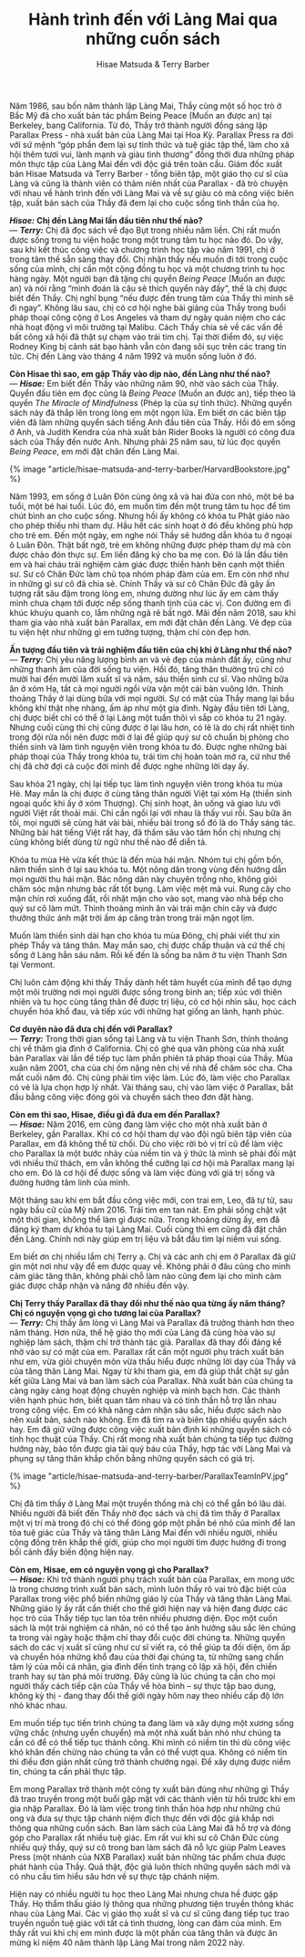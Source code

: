 ﻿---
title: Hành trình đến với Làng Mai qua những cuốn sách
author: Hisae Matsuda & Terry Barber
---

<p class="editors-preface">Năm 1986, sau bốn năm thành lập Làng Mai, Thầy cùng một số học trò ở Bắc Mỹ đã cho xuất bản tác phẩm Being Peace (Muốn an được an) tại Berkeley, bang California. Từ đó, Thầy trở thành người đồng sáng lập Parallax Press - nhà xuất bản của Làng Mai tại Hoa Kỳ. Parallax Press ra đời với sứ mệnh “góp phần đem lại sự tỉnh thức và tuệ giác tập thể, làm cho xã hội thêm tươi vui, lành mạnh và giàu tình thương” đồng thời đưa những pháp môn thực tập của Làng Mai đến với độc giả trên toàn cầu. Giám đốc xuất bản Hisae Matsuda và Terry Barber - tổng biên tập, một giáo thọ cư sĩ của Làng và cũng là thành viên có thâm niên nhất của Parallax - đã trò chuyện với nhau về hành trình đến với Làng Mai và về sự giàu có mà công việc biên tập, xuất bản sách của Thầy đã đem lại cho cuộc sống tinh thần của họ.</p>

***Hisae:*** **Chị đến Làng Mai lần đầu tiên như thế nào?**  
— ***Terry:*** Chị đã đọc sách về đạo Bụt trong nhiều năm liền. Chị rất muốn được sống trong tu viện hoặc trong một trung tâm tu học nào đó. Do vậy, sau khi kết thúc công việc và chương trình học tập vào năm 1991, chị ở trong tâm thế sẵn sàng thay đổi. Chị nhận thấy nếu muốn đi tới trong cuộc sống của mình, chị cần một cộng đồng tu học và một chương trình tu học hàng ngày. Một người bạn đã tặng chị quyển *Being Peace* (Muốn an được an) và nói rằng “mình đoán là cậu sẽ thích quyển này đấy”, thế là chị được biết đến Thầy. Chị nghĩ bụng “nếu được đến trung tâm của Thầy thì mình sẽ đi ngay”. Không lâu sau, chị có cơ hội nghe bài giảng của Thầy trong buổi pháp thoại công cộng ở Los Angeles và tham dự ngày quán niệm cho các nhà hoạt động vì môi trường tại Malibu. Cách Thầy chia sẻ về các vấn đề bất công xã hội đã thật sự chạm vào trái tim chị. Tại thời điểm đó, sự việc Rodney King bị cảnh sát bạo hành vẫn còn đang sôi sục trên các trang tin tức. Chị đến Làng vào tháng 4 năm 1992 và muốn sống luôn ở đó. 

**Còn Hisae thì sao, em gặp Thầy vào dịp nào, đến Làng như thế nào?**  
— ***Hisae:*** Em biết đến Thầy vào những năm 90, nhờ vào sách của Thầy. Quyển đầu tiên em đọc cũng là *Being Peace* (Muốn an được an), tiếp theo là quyển *The Miracle of Mindfulness* (Phép lạ của sự tỉnh thức). Những quyển sách này đã thắp lên trong lòng em một ngọn lửa. Em biết ơn các biên tập viên đã làm những quyển sách tiếng Anh đầu tiên của Thầy. Hồi đó em sống ở Anh, và Judith Kendra của nhà xuất bản Rider Books là người có công đưa sách của Thầy đến nước Anh. Nhưng phải 25 năm sau, từ lúc đọc quyển *Being Peace*, em mới đặt chân đến Làng Mai. 

{% image "article/hisae-matsuda-and-terry-barber/HarvardBookstore.jpg" %}

Năm 1993, em sống ở Luân Đôn cùng ông xã và hai đứa con nhỏ, một bé ba tuổi, một bé hai tuổi. Lúc đó, em muốn tìm đến một trung tâm tu học để tìm chút bình an cho cuộc sống. Nhưng hồi ấy không có khóa tu Phật giáo nào cho phép thiếu nhi tham dự. Hầu hết các sinh hoạt ở đó đều không phù hợp cho trẻ em. Đến một ngày, em nghe nói Thầy sẽ hướng dẫn khóa tu ở ngoại ô Luân Đôn. Thật bất ngờ, trẻ em không những được phép tham dự mà còn được chào đón thực sự. Em liền đăng ký cho ba mẹ con. Đó là lần đầu tiên em và hai cháu trải nghiệm cảm giác được thiền hành bên cạnh một thiền sư. Sư cô Chân Đức làm chủ tọa nhóm pháp đàm của em. Em còn nhớ như in những gì sư cô đã chia sẻ. Chính Thầy và sư cô Chân Đức đã gây ấn tượng rất sâu đậm trong lòng em, nhưng dường như lúc ấy em cảm thấy mình chưa chạm tới được nếp sống thanh tịnh của các vị. Con đường em đi khúc khuỷu quanh co, lắm những ngã rẽ bất ngờ. Mãi đến năm 2018, sau khi tham gia vào nhà xuất bản Parallax, em mới đặt chân đến Làng. Vẻ đẹp của tu viện hệt như những gì em tưởng tượng, thậm chí còn đẹp hơn. 

**Ấn tượng đầu tiên và trải nghiệm đầu tiên của chị khi ở Làng như thế nào?**  
— ***Terry:*** Chị yêu năng lượng bình an và vẻ đẹp của mảnh đất ấy, cũng như những thanh âm của đời sống tu viện. Hồi đó, tăng thân thường trú chỉ có mười hai đến mười lăm xuất sĩ và năm, sáu thiền sinh cư sĩ. Vào những bữa ăn ở xóm Hạ, tất cả mọi người ngồi vừa vặn một cái bàn vuông lớn. Thỉnh thoảng Thầy ở lại dùng bữa với mọi người. Sự có mặt của Thầy mang lại bầu không khí thật nhẹ nhàng, ấm áp như một gia đình. Ngày đầu tiên tới Làng, chị được biết chỉ có thể ở lại Làng một tuần thôi vì sắp có khóa tu 21 ngày. Nhưng cuối cùng thì chị cũng được ở lại lâu hơn, có lẽ là do chị rất nhiệt tình trong đội rửa nồi nên được mời ở lại để giúp quý sư cô chuẩn bị phòng cho thiền sinh và làm tình nguyện viên trong khóa tu đó. Được nghe những bài pháp thoại của Thầy trong khóa tu, trái tim chị hoàn toàn mở ra, cứ như thể chị đã chờ đợi cả cuộc đời mình để được nghe những lời dạy ấy. 

Sau khóa 21 ngày, chị lại tiếp tục làm tình nguyện viên trong khóa tu mùa Hè. May mắn là chị được ở cùng tăng thân người Việt tại xóm Hạ (thiền sinh ngoại quốc khi ấy ở xóm Thượng). Chị sinh hoạt, ăn uống và giao lưu với người Việt rất thoải mái. Chỉ cần ngồi lại với nhau là thấy vui rồi. Sau bữa ăn tối, mọi người sẽ cùng hát vài bài, nhiều bài trong số đó là do Thầy sáng tác. Những bài hát tiếng Việt rất hay, đã thấm sâu vào tâm hồn chị nhưng chị cũng không biết dùng từ ngữ như thế nào để diễn tả. 

Khóa tu mùa Hè vừa kết thúc là đến mùa hái mận. Nhóm tụi chị gồm bốn, năm thiền sinh ở lại sau khóa tu. Một nông dân trong vùng đến hướng dẫn mọi người thu hái mận. Bác nông dân này chuyên trồng nho, không giỏi chăm sóc mận nhưng bác rất tốt bụng. Làm việc mệt mà vui. Rung cây cho mận chín rơi xuống đất, rồi nhặt mận cho vào sọt, mang vào nhà bếp cho quý sư cô làm mứt. Thỉnh thoảng mình ăn vài trái mận chín cây và được thưởng thức ánh mặt trời ấm áp căng tràn trong trái mận ngọt lịm. 

Muốn làm thiền sinh dài hạn cho khóa tu mùa Đông, chị phải viết thư xin phép Thầy và tăng thân. May mắn sao, chị được chấp thuận và cứ thế chị sống ở Làng hẳn sáu năm. Rồi kế đến là sống ba năm ở tu viện Thanh Sơn tại Vermont.

Chị luôn cảm động khi thấy Thầy dành hết tâm huyết của mình để tạo dựng một môi trường nơi mọi người được sống trong bình an; tiếp xúc với thiên nhiên và tu học cùng tăng thân để được trị liệu, có cơ hội nhìn sâu, học cách chuyển hóa khổ đau, và tiếp xúc với những hạt giống an lành, hạnh phúc.

**Cơ duyên nào đã đưa chị đến với Parallax?**  
— ***Terry:*** Trong thời gian sống tại Làng và tu viện Thanh Sơn, thỉnh thoảng chị về thăm gia đình ở California. Chị có ghé qua văn phòng của nhà xuất bản Parallax vài lần để tiếp tục làm phần phiên tả pháp thoại của Thầy. Mùa xuân năm 2001, cha của chị ốm nặng nên chị về nhà để chăm sóc cha. Cha mất cuối năm đó. Chị cũng phải tìm việc làm. Lúc đó, làm việc cho Parallax có vẻ là lựa chọn hợp lý nhất. Vài tháng sau, chị vào làm việc ở Parallax, bắt đầu bằng công việc đóng gói và chuyển sách theo đơn đặt hàng.

**Còn em thì sao, Hisae, điều gì đã đưa em đến Parallax?**  
— ***Hisae:*** Năm 2016, em cũng đang làm việc cho một nhà xuất bản ở Berkeley, gần Parallax. Khi có cơ hội tham dự vào đội ngũ biên tập viên của Parallax, em đã không thể từ chối. Dù cho việc rời bỏ vị trí cũ để làm việc cho Parallax là một bước nhảy của niềm tin và ý thức là mình sẽ phải đối mặt với nhiều thử thách, em vẫn không thể cưỡng lại cơ hội mà Parallax mang lại cho em. Đó là cơ hội để được sống và làm việc đúng với giá trị sống và đường hướng tâm linh của mình.

Một tháng sau khi em bắt đầu công việc mới, con trai em, Leo, đã tự tử, sau ngày bầu cử của Mỹ năm 2016. Trái tim em tan nát. Em phải sống chật vật một thời gian, không thể làm gì được nữa. Trong khoảng dừng ấy, em đã đăng ký tham dự khóa tu tại Làng Mai. Cuối cùng thì em cũng đã đặt chân đến Làng. Chính nơi này giúp em trị liệu và bắt đầu tìm lại niềm vui sống. 

Em biết ơn chị nhiều lắm chị Terry ạ. Chị và các anh chị em ở Parallax đã giữ gìn một nơi như vậy để em được quay về. Không phải ở đâu cũng cho mình cảm giác tăng thân, không phải chỗ làm nào cũng đem lại cho mình cảm giác được chấp nhận và nâng đỡ nhiều đến vậy.

**Chị Terry thấy Parallax đã thay đổi như thế nào qua từng ấy năm tháng? Chị có nguyện vọng gì cho tương lai của Parallax?**   
— ***Terry:*** Chị thấy ấm lòng vì Làng Mai và Parallax đã trưởng thành hơn theo năm tháng. Hơn nữa, thế hệ giáo thọ mới của Làng đã cùng hòa vào sự nghiệp làm sách, thậm chí trở thành tác giả. Parallax đã thay đổi đáng kể nhờ vào sự có mặt của em. Parallax rất cần một người phụ trách xuất bản như em, vừa giỏi chuyên môn vừa thấu hiểu được những lời dạy của Thầy và của tăng thân Làng Mai. Ngay từ khi tham gia, em đã giúp thắt chặt sự gắn kết giữa Làng Mai và ban làm sách của Parallax. Nhà xuất bản của chúng ta càng ngày càng hoạt động chuyên nghiệp và minh bạch hơn. Các thành viên hạnh phúc hơn, biết quan tâm nhau và có tinh thần hỗ trợ lẫn nhau trong công việc. Em có khả năng cảm nhận sâu sắc, hiểu được sách nào nên xuất bản, sách nào không. Em đã tìm ra và biên tập nhiều quyển sách hay. Em đã giữ vững được công việc xuất bản định kì những quyển sách có tính học thuật của Thầy. Chị rất mong nhà xuất bản chúng ta tiếp tục đường hướng này, bảo tồn được gia tài quý báu của Thầy, hợp tác với Làng Mai và phụng sự tăng thân khắp chốn bằng những quyển sách có giá trị.

{% image "article/hisae-matsuda-and-terry-barber/ParallaxTeamInPV.jpg" %}

Chị đã tìm thấy ở Làng Mai một truyền thống mà chị có thể gắn bó lâu dài. Nhiều người đã biết đến Thầy nhờ đọc sách và chị đã tìm thấy ở Parallax một vị trí mà trong đó chị có thể đóng góp một phần bé nhỏ của mình để lan tỏa tuệ giác của Thầy và tăng thân Làng Mai đến với nhiều người, nhiều cộng đồng trên khắp thế giới, giúp cho mọi người tìm được hướng đi trong bối cảnh đầy biến động hiện nay. 

**Còn em, Hisae, em có nguyện vọng gì cho Parallax?**  
— ***Hisae:*** Khi trở thành người phụ trách xuất bản của Parallax, em mong ước là trong chương trình xuất bản sách, mình luôn thấy rõ vai trò đặc biệt của Parallax trong việc phổ biến những giáo lý của Thầy và tăng thân Làng Mai. Những giáo lý ấy rất cần thiết cho thế giới hiện nay và hiện đang được các học trò của Thầy tiếp tục lan tỏa trên nhiều phương diện. Đọc một cuốn sách là một trải nghiệm cá nhân, nó có thể tạo ảnh hưởng sâu sắc lên chúng ta trong vài ngày hoặc thậm chí thay đổi cuộc đời chúng ta. Những quyển sách do các vị xuất sĩ cũng như cư sĩ viết ra, có thể giúp ta đối diện, ôm ấp và chuyển hóa những khổ đau của thời đại chúng ta, từ những sang chấn tâm lý của mỗi cá nhân, gia đình đến tình trạng cô lập xã hội, đến chiến tranh hay sự tàn phá môi trường. Đây cũng là lúc chúng ta cần cho mọi người thấy cách tiếp cận của Thầy về hòa bình – sự thực tập bao dung, không kỳ thị - đang thay đổi thế giới ngày hôm nay theo nhiều cấp độ lớn nhỏ khác nhau.  

Em muốn tiếp tục tiến trình chúng ta đang làm và xây dựng một xương sống vững chắc (nhưng uyển chuyển) mà một nhà xuất bản nhỏ như chúng ta cần có để có thể tiếp tục thành công. Khi mình có niềm tin thì dù công việc khó khăn đến chừng nào chúng ta vẫn có thể vượt qua. Không có niềm tin thì điều đơn giản nhất cũng trở thành chướng ngại. Để xây dựng được niềm tin, chúng ta cần phải thực tập. 

Em mong Parallax trở thành một công ty xuất bản đúng như những gì Thầy đã trao truyền trong một buổi gặp mặt với các thành viên từ hồi trước khi em gia nhập Parallax. Đó là làm việc trong tinh thần hòa hợp như những chú ong và đưa sự thực tập chánh niệm đích thực đến với độc giả khắp nơi thông qua những cuốn sách. Ban làm sách của Làng Mai đã hỗ trợ và đóng góp cho Parallax rất nhiều tuệ giác. Em rất vui khi sư cô Chân Đức cùng nhiều quý thầy, quý sư cô trong ban làm sách đã nỗ lực giúp Palm Leaves Press (một nhánh của NXB Parallax) xuất bản những tác phẩm chưa được phát hành của Thầy. Quả thật, độc giả luôn thích những quyển sách mới và có nhu cầu tìm hiểu sâu hơn về sự thực tập chánh niệm.

Hiện nay có nhiều người tu học theo Làng Mai nhưng chưa hề được gặp Thầy. Họ thẩm thấu giáo lý thông qua những phương tiện truyền thông khác nhau của Làng Mai. Các vị giáo thọ xuất sĩ và cư sĩ cũng đang tiếp tục trao truyền nguồn tuệ giác với tất cả tình thương, lòng can đảm của mình. Em thấy rất vui khi chị em mình được là một phần của tăng thân và được ăn mừng kỉ niệm 40 năm thành lập Làng Mai trong năm 2022 này. 

<!-- <div class="article-end"></div> -->

<!-- {% image "calligraphy/article titles 2 and dividers/5-masked/Dividers2-2-straight.webp" %} -->
